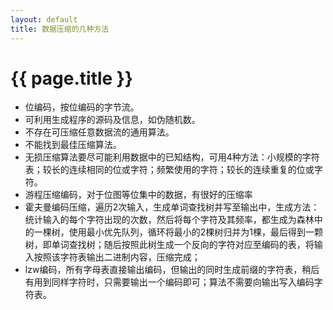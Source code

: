 ```yaml
---
layout: default
title: 数据压缩的几种方法
---
```


{{ page.title }}
===

* 位编码，按位编码的字节流。
* 可利用生成程序的源码及信息，如伪随机数。
* 不存在可压缩任意数据流的通用算法。
* 不能找到最佳压缩算法。
* 无损压缩算法要尽可能利用数据中的已知结构，可用4种方法：小规模的字符表；较长的连续相同的位或字符；频繁使用的字符；较长的连续重复的位或字符。
* 游程压缩编码，对于位图等位集中的数据，有很好的压缩率
* 霍夫曼编码压缩，遍历2次输入，生成单词查找树并写至输出中，生成方法：统计输入的每个字符出现的次数，然后将每个字符及其频率，都生成为森林中的一棵树，使用最小优先队列，循环将最小的2棵树归并为1棵，最后得到一颗树，即单词查找树；随后按照此树生成一个反向的字符对应至编码的表，将输入按照该字符表输出二进制内容，压缩完成；
* lzw编码，所有字母表直接输出编码，但输出的同时生成前缀的字符表，稍后有用到同样字符时，只需要输出一个编码即可；算法不需要向输出写入编码字符表。
